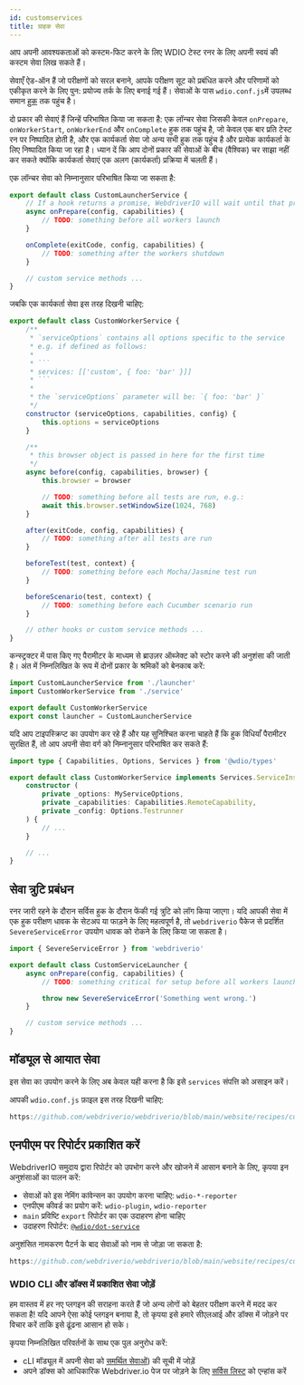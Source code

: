 ```yaml
---
id: customservices
title: ग्राहक सेवा
---
```


आप अपनी आवश्यकताओं को कस्टम-फिट करने के लिए WDIO टेस्ट रनर के लिए अपनी स्वयं की कस्टम सेवा लिख सकते हैं।

सेवाएँ ऐड-ऑन हैं जो परीक्षणों को सरल बनाने, आपके परीक्षण सूट को प्रबंधित करने और परिणामों को एकीकृत करने के लिए पुन: प्रयोज्य तर्क के लिए बनाई गई हैं। सेवाओं के पास `wdio.conf.js`में उपलब्ध समान [हुक](/docs/configurationfile) तक पहुंच है।

दो प्रकार की सेवाएं हैं जिन्हें परिभाषित किया जा सकता है: एक लॉन्चर सेवा जिसकी केवल `onPrepare`, `onWorkerStart`, `onWorkerEnd` और `onComplete` हुक तक पहुंच है, जो केवल एक बार प्रति टेस्ट रन पर निष्पादित होती है, और एक कार्यकर्ता सेवा जो अन्य सभी हुक तक पहुंच है और प्रत्येक कार्यकर्ता के लिए निष्पादित किया जा रहा है। ध्यान दें कि आप दोनों प्रकार की सेवाओं के बीच (वैश्विक) चर साझा नहीं कर सकते क्योंकि कार्यकर्ता सेवाएं एक अलग (कार्यकर्ता) प्रक्रिया में चलती हैं।

एक लॉन्चर सेवा को निम्नानुसार परिभाषित किया जा सकता है:

```js
export default class CustomLauncherService {
    // If a hook returns a promise, WebdriverIO will wait until that promise is resolved to continue.
    async onPrepare(config, capabilities) {
        // TODO: something before all workers launch
    }

    onComplete(exitCode, config, capabilities) {
        // TODO: something after the workers shutdown
    }

    // custom service methods ...
}
```

जबकि एक कार्यकर्ता सेवा इस तरह दिखनी चाहिए:

```js
export default class CustomWorkerService {
    /**
     * `serviceOptions` contains all options specific to the service
     * e.g. if defined as follows:
     *
     * ```
     * services: [['custom', { foo: 'bar' }]]
     * ```
     *
     * the `serviceOptions` parameter will be: `{ foo: 'bar' }`
     */
    constructor (serviceOptions, capabilities, config) {
        this.options = serviceOptions
    }

    /**
     * this browser object is passed in here for the first time
     */
    async before(config, capabilities, browser) {
        this.browser = browser

        // TODO: something before all tests are run, e.g.:
        await this.browser.setWindowSize(1024, 768)
    }

    after(exitCode, config, capabilities) {
        // TODO: something after all tests are run
    }

    beforeTest(test, context) {
        // TODO: something before each Mocha/Jasmine test run
    }

    beforeScenario(test, context) {
        // TODO: something before each Cucumber scenario run
    }

    // other hooks or custom service methods ...
}
```

कन्स्ट्रक्टर में पास किए गए पैरामीटर के माध्यम से ब्राउज़र ऑब्जेक्ट को स्टोर करने की अनुशंसा की जाती है। अंत में निम्नलिखित के रूप में दोनों प्रकार के श्रमिकों को बेनकाब करें:

```js
import CustomLauncherService from './launcher'
import CustomWorkerService from './service'

export default CustomWorkerService
export const launcher = CustomLauncherService
```

यदि आप टाइपस्क्रिप्ट का उपयोग कर रहे हैं और यह सुनिश्चित करना चाहते हैं कि हुक विधियाँ पैरामीटर सुरक्षित हैं, तो आप अपनी सेवा वर्ग को निम्नानुसार परिभाषित कर सकते हैं:

```ts
import type { Capabilities, Options, Services } from '@wdio/types'

export default class CustomWorkerService implements Services.ServiceInstance {
    constructor (
        private _options: MyServiceOptions,
        private _capabilities: Capabilities.RemoteCapability,
        private _config: Options.Testrunner
    ) {
        // ...
    }

    // ...
}
```

## सेवा त्रुटि प्रबंधन

रनर जारी रहने के दौरान सर्विस हुक के दौरान फेंकी गई त्रुटि को लॉग किया जाएगा। यदि आपकी सेवा में एक हुक परीक्षण धावक के सेटअप या फाड़ने के लिए महत्वपूर्ण है, तो `webdriverio` पैकेज से प्रदर्शित `SevereServiceError` उपयोग धावक को रोकने के लिए किया जा सकता है।

```js
import { SevereServiceError } from 'webdriverio'

export default class CustomServiceLauncher {
    async onPrepare(config, capabilities) {
        // TODO: something critical for setup before all workers launch

        throw new SevereServiceError('Something went wrong.')
    }

    // custom service methods ...
}
```

## मॉड्यूल से आयात सेवा

इस सेवा का उपयोग करने के लिए अब केवल यही करना है कि इसे `services` संपत्ति को असाइन करें।

आपकी `wdio.conf.js` फ़ाइल इस तरह दिखनी चाहिए:

```js reference useHTTPS
https://github.com/webdriverio/webdriverio/blob/main/website/recipes/custom-service/custom-service.js
```

## एनपीएम पर रिपोर्टर प्रकाशित करें

WebdriverIO समुदाय द्वारा रिपोर्टर को उपभोग करने और खोजने में आसान बनाने के लिए, कृपया इन अनुशंसाओं का पालन करें:

* सेवाओं को इस नेमिंग कांवेन्सन का उपयोग करना चाहिए: `wdio-*-reporter`
* एनपीएम कीवर्ड का प्रयोग करें: `wdio-plugin`, `wdio-reporter`
* `main` प्रविष्टि `export` रिपोर्टर का एक उदाहरण होना चाहिए
* उदाहरण रिपोर्टर: [`@wdio/dot-service`](https://github.com/webdriverio/webdriverio/tree/main/packages/wdio-sauce-service)

अनुशंसित नामकरण पैटर्न के बाद सेवाओं को नाम से जोड़ा जा सकता है:

```js reference useHTTPS
https://github.com/webdriverio/webdriverio/blob/main/website/recipes/custom-service/custom-service-npm.js
```

### WDIO CLI और डॉक्स में प्रकाशित सेवा जोड़ें

हम वास्तव में हर नए प्लगइन की सराहना करते हैं जो अन्य लोगों को बेहतर परीक्षण करने में मदद कर सकता है! यदि आपने ऐसा कोई प्लगइन बनाया है, तो कृपया इसे हमारे सीएलआई और डॉक्स में जोड़ने पर विचार करें ताकि इसे ढूंढना आसान हो सके।

कृपया निम्नलिखित परिवर्तनों के साथ एक पुल अनुरोध करें:

- cLI मॉड्यूल में अपनी सेवा को [समर्थित सेवाओं](https://github.com/webdriverio/webdriverio/blob/main/packages/wdio-cli/src/constants.ts#L92-L128)) की सूची में जोड़ें
- अपने डॉक्स को आधिकारिक Webdriver.io पेज पर जोड़ने के लिए [सर्विस लिस्ट](https://github.com/webdriverio/webdriverio/blob/main/scripts/docs-generation/3rd-party/services.json) को एन्हांस करें
